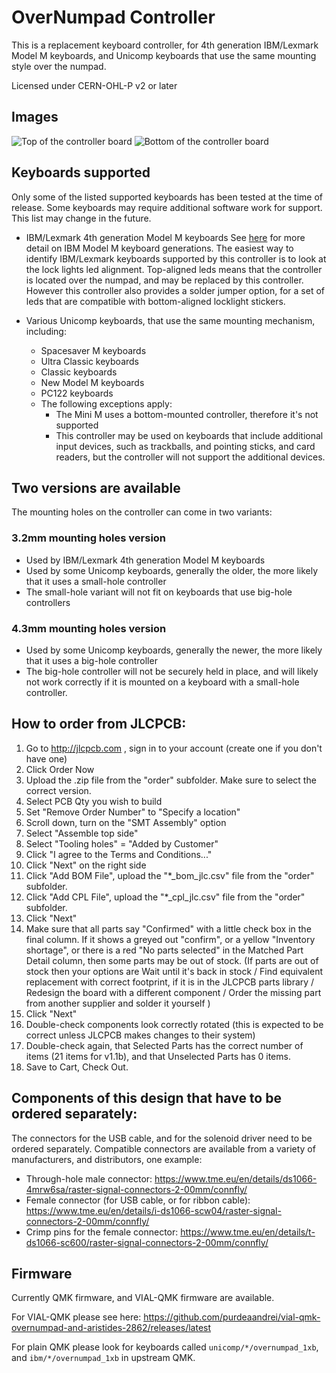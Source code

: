 # OverNumpad Controller

This is a replacement keyboard controller, for 4th generation IBM/Lexmark
Model M keyboards, and Unicomp keyboards that use the same mounting style
over the numpad.

Licensed under CERN-OHL-P v2 or later

## Images

![Top of the controller board](images/top.png)
![Bottom of the controller board](images/bottom.png)

## Keyboards supported

Only some of the listed supported keyboards has been tested at the time of release.
Some keyboards may require additional software work for support.
This list may change in the future.

* IBM/Lexmark 4th generation Model M keyboards
  See [here](https://deskthority.net/wiki/IBM_Enhanced_Keyboard) for more detail on IBM Model M keyboard generations.
  The easiest way to identify IBM/Lexmark keyboards supported by this controller is to look at the lock lights led alignment.
  Top-aligned leds means that the controller is located over the numpad, and may be replaced by this controller.
  However this controller also provides a solder jumper option, for a set of leds that are compatible with bottom-aligned
  locklight stickers.

* Various Unicomp keyboards, that use the same mounting mechanism, including:
  * Spacesaver M keyboards
  * Ultra Classic keyboards
  * Classic keyboards
  * New Model M keyboards
  * PC122 keyboards
  * The following exceptions apply:
    * The Mini M uses a bottom-mounted controller, therefore it's not supported
    * This controller may be used on keyboards that include additional input devices, such as trackballs, and pointing sticks,
      and card readers, but the controller will not support the additional devices.

## Two versions are available
The mounting holes on the controller can come in two variants:
### 3.2mm mounting holes version
* Used by IBM/Lexmark 4th generation Model M keyboards
* Used by some Unicomp keyboards, generally the older, the more likely that it uses a small-hole controller
* The small-hole variant will not fit on keyboards that use big-hole controllers
### 4.3mm mounting holes version
* Used by some Unicomp keyboards, generally the newer, the more likely that it uses a big-hole controller
* The big-hole controller will not be securely held in place, and will likely not work correctly if it is mounted on a keyboard with a small-hole controller.

## How to order from JLCPCB:
1. Go to http://jlcpcb.com , sign in to your account (create one if you don't have one)
2. Click Order Now
3. Upload the .zip file from the "order" subfolder. Make sure to select the correct version.
4. Select PCB Qty you wish to build
5. Set "Remove Order Number" to "Specify a location"
6. Scroll down, turn on the "SMT Assembly" option
7. Select "Assemble top side"
8. Select "Tooling holes" = "Added by Customer"
9. Click "I agree to the Terms and Conditions..."
10. Click "Next" on the right side
11. Click "Add BOM File", upload the "*_bom_jlc.csv" file from the "order" subfolder.
12. Click "Add CPL File", upload the "*_cpl_jlc.csv" file from the "order" subfolder.
13. Click "Next"
14. Make sure that all parts say "Confirmed" with a little check box in the final column. If it shows a greyed out "confirm", or a yellow "Inventory shortage", or there is a red "No parts selected" in the Matched Part Detail column, then some parts may be out of stock. (If parts are out of stock then your options are Wait until it's back in stock / Find equivalent replacement with correct footprint, if it is in the JLCPCB parts library / Redesign the board with a different component / Order the missing part from another supplier and solder it yourself )
15. Click "Next"
16. Double-check components look correctly rotated (this is expected to be correct unless JLCPCB makes changes to their system)
17. Double-check again, that Selected Parts has the correct number of items (21 items for v1.1b), and that Unselected Parts has 0 items.
18. Save to Cart, Check Out.

## Components of this design that have to be ordered separately:
The connectors for the USB cable, and for the solenoid driver need to be ordered separately. Compatible connectors are available from a variety of manufacturers, and distributors, one example:
* Through-hole male connector: https://www.tme.eu/en/details/ds1066-4mrw6sa/raster-signal-connectors-2-00mm/connfly/
* Female connector (for USB cable, or for ribbon cable): https://www.tme.eu/en/details/i-ds1066-scw04/raster-signal-connectors-2-00mm/connfly/
* Crimp pins for the female connector: https://www.tme.eu/en/details/t-ds1066-sc600/raster-signal-connectors-2-00mm/connfly/

## Firmware

Currently QMK firmware, and VIAL-QMK firmware are available.

For VIAL-QMK please see here:
https://github.com/purdeaandrei/vial-qmk-overnumpad-and-aristides-2862/releases/latest

For plain QMK please look for keyboards called `unicomp/*/overnumpad_1xb`, and `ibm/*/overnumpad_1xb` in upstream QMK.
